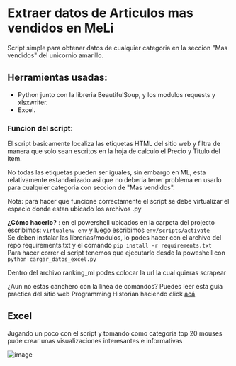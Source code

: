 # Extraer datos de Articulos mas vendidos en MeLi

Script simple para obtener datos de cualquier categoria en la seccion "Mas vendidos" del unicornio amarillo. 

## Herramientas usadas:

- Python junto con la libreria BeautifulSoup, y los modulos requests y xlsxwriter.
- Excel.

### Funcion del script:

El script basicamente localiza las etiquetas HTML del sitio web y filtra de manera que solo sean escritos en la hoja de calculo el Precio y Titulo del item.

No todas las etiquetas pueden ser iguales, sin embargo en ML, esta relativamente estandarizado asi que no deberia tener problema en usarlo para cualquier categoria con 
seccion de "Mas vendidos".

Nota: para hacer que funcione correctamente el script se debe virtualizar el espacio donde estan ubicado los archivos .py <br>

**¿Cómo hacerlo?** : en el powershell ubicados en la carpeta del projecto escribimos: 
`virtualenv env` y luego escribimos `env/scripts/activate` <br>
Se deben instalar las librerias/modulos, lo podes hacer con el archivo del repo requirements.txt y el comando `pip install -r requirements.txt` <br>
Para hacer correr el script tenemos que ejecutarlo desde la poweshell con `python cargar_datos_excel.py`

Dentro del archivo ranking_ml podes colocar la url la cual quieras scrapear

¿Aun no estas canchero con la linea de comandos? Puedes leer esta guía practica del sitio web Programming Historian haciendo click [acá](https://programminghistorian.org/es/lecciones/introduccion-a-powershell)



## Excel 

Jugando un poco con el script y tomando como categoria top 20 mouses pude crear unas visualizaciones interesantes e informativas

![image](https://user-images.githubusercontent.com/81843234/164878337-c9490b11-43a3-4b71-b13a-f881c389f980.png)






